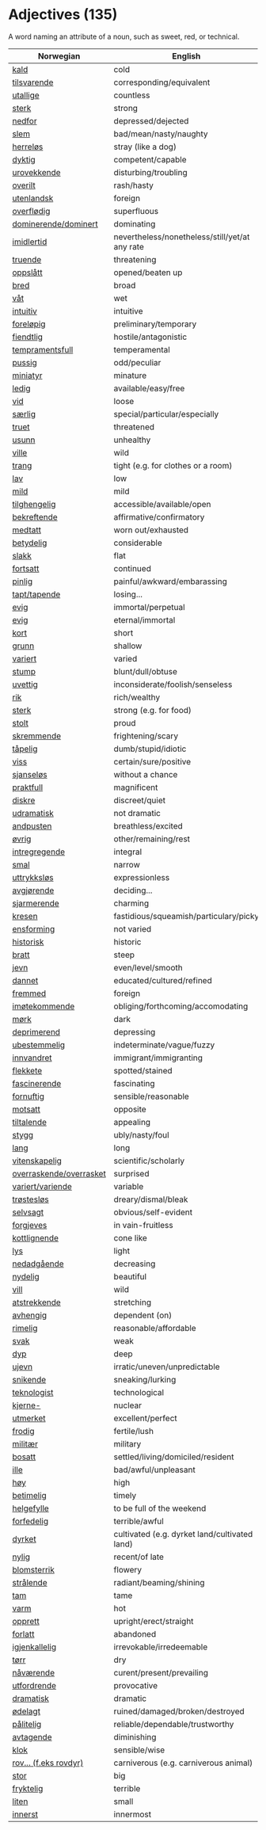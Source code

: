 # Adjectives (135)

A word naming an attribute of a noun, such as sweet, red, or technical.

| Norwegian | English |
| --- | --- |
| [kald](https://www.ordnett.no/search?language=no&phrase=kald) | cold |
| [tilsvarende](https://www.ordnett.no/search?language=no&phrase=tilsvarende) | corresponding/equivalent |
| [utallige](https://www.ordnett.no/search?language=no&phrase=utallige) | countless |
| [sterk](https://www.ordnett.no/search?language=no&phrase=sterk) | strong |
| [nedfor](https://www.ordnett.no/search?language=no&phrase=nedfor) | depressed/dejected |
| [slem](https://www.ordnett.no/search?language=no&phrase=slem) | bad/mean/nasty/naughty |
| [herreløs](https://www.ordnett.no/search?language=no&phrase=herreløs) | stray (like a dog) |
| [dyktig](https://www.ordnett.no/search?language=no&phrase=dyktig) | competent/capable |
| [urovekkende](https://www.ordnett.no/search?language=no&phrase=urovekkende) | disturbing/troubling |
| [overilt](https://www.ordnett.no/search?language=no&phrase=overilt) | rash/hasty |
| [utenlandsk](https://www.ordnett.no/search?language=no&phrase=utenlandsk) | foreign |
| [overflødig](https://www.ordnett.no/search?language=no&phrase=overflødig) | superfluous |
| [dominerende/dominert](https://www.ordnett.no/search?language=no&phrase=dominerende/dominert) | dominating |
| [imidlertid](https://www.ordnett.no/search?language=no&phrase=imidlertid) | nevertheless/nonetheless/still/yet/at any rate |
| [truende](https://www.ordnett.no/search?language=no&phrase=truende) | threatening |
| [oppslått](https://www.ordnett.no/search?language=no&phrase=oppslått) | opened/beaten up |
| [bred](https://www.ordnett.no/search?language=no&phrase=bred) | broad |
| [våt](https://www.ordnett.no/search?language=no&phrase=våt) | wet |
| [intuitiv](https://www.ordnett.no/search?language=no&phrase=intuitiv) | intuitive |
| [foreløpig](https://www.ordnett.no/search?language=no&phrase=foreløpig) | preliminary/temporary |
| [fiendtlig](https://www.ordnett.no/search?language=no&phrase=fiendtlig) | hostile/antagonistic |
| [tempramentsfull](https://www.ordnett.no/search?language=no&phrase=tempramentsfull) | temperamental |
| [pussig](https://www.ordnett.no/search?language=no&phrase=pussig) | odd/peculiar |
| [miniatyr](https://www.ordnett.no/search?language=no&phrase=miniatyr) | minature |
| [ledig](https://www.ordnett.no/search?language=no&phrase=ledig) | available/easy/free |
| [vid](https://www.ordnett.no/search?language=no&phrase=vid) | loose |
| [særlig](https://www.ordnett.no/search?language=no&phrase=særlig) | special/particular/especially |
| [truet](https://www.ordnett.no/search?language=no&phrase=truet) | threatened |
| [usunn](https://www.ordnett.no/search?language=no&phrase=usunn) | unhealthy |
| [ville](https://www.ordnett.no/search?language=no&phrase=ville) | wild |
| [trang](https://www.ordnett.no/search?language=no&phrase=trang) | tight (e.g. for clothes or a room) |
| [lav](https://www.ordnett.no/search?language=no&phrase=lav) | low |
| [mild](https://www.ordnett.no/search?language=no&phrase=mild) | mild |
| [tilghengelig](https://www.ordnett.no/search?language=no&phrase=tilghengelig) | accessible/available/open |
| [bekreftende](https://www.ordnett.no/search?language=no&phrase=bekreftende) | affirmative/confirmatory |
| [medtatt](https://www.ordnett.no/search?language=no&phrase=medtatt) | worn out/exhausted |
| [betydelig](https://www.ordnett.no/search?language=no&phrase=betydelig) | considerable |
| [slakk](https://www.ordnett.no/search?language=no&phrase=slakk) | flat |
| [fortsatt](https://www.ordnett.no/search?language=no&phrase=fortsatt) | continued |
| [pinlig](https://www.ordnett.no/search?language=no&phrase=pinlig) | painful/awkward/embarassing |
| [tapt/tapende](https://www.ordnett.no/search?language=no&phrase=tapt/tapende) | losing... |
| [evig](https://www.ordnett.no/search?language=no&phrase=evig) | immortal/perpetual |
| [evig](https://www.ordnett.no/search?language=no&phrase=evig) | eternal/immortal |
| [kort](https://www.ordnett.no/search?language=no&phrase=kort) | short |
| [grunn](https://www.ordnett.no/search?language=no&phrase=grunn) | shallow |
| [variert](https://www.ordnett.no/search?language=no&phrase=variert) | varied |
| [stump](https://www.ordnett.no/search?language=no&phrase=stump) | blunt/dull/obtuse |
| [uvettig](https://www.ordnett.no/search?language=no&phrase=uvettig) | inconsiderate/foolish/senseless |
| [rik](https://www.ordnett.no/search?language=no&phrase=rik) | rich/wealthy |
| [sterk](https://www.ordnett.no/search?language=no&phrase=sterk) | strong (e.g. for food) |
| [stolt](https://www.ordnett.no/search?language=no&phrase=stolt) | proud |
| [skremmende](https://www.ordnett.no/search?language=no&phrase=skremmende) | frightening/scary |
| [tåpelig](https://www.ordnett.no/search?language=no&phrase=tåpelig) | dumb/stupid/idiotic |
| [viss](https://www.ordnett.no/search?language=no&phrase=viss) | certain/sure/positive |
| [sjanseløs](https://www.ordnett.no/search?language=no&phrase=sjanseløs) | without a chance |
| [praktfull](https://www.ordnett.no/search?language=no&phrase=praktfull) | magnificent |
| [diskre](https://www.ordnett.no/search?language=no&phrase=diskre) | discreet/quiet |
| [udramatisk](https://www.ordnett.no/search?language=no&phrase=udramatisk) | not dramatic |
| [andpusten](https://www.ordnett.no/search?language=no&phrase=andpusten) | breathless/excited |
| [øvrig](https://www.ordnett.no/search?language=no&phrase=øvrig) | other/remaining/rest |
| [intregregende](https://www.ordnett.no/search?language=no&phrase=intregregende) | integral |
| [smal](https://www.ordnett.no/search?language=no&phrase=smal) | narrow |
| [uttrykksløs](https://www.ordnett.no/search?language=no&phrase=uttrykksløs) | expressionless |
| [avgjørende](https://www.ordnett.no/search?language=no&phrase=avgjørende) | deciding... |
| [sjarmerende](https://www.ordnett.no/search?language=no&phrase=sjarmerende) | charming |
| [kresen](https://www.ordnett.no/search?language=no&phrase=kresen) | fastidious/squeamish/particulary/picky |
| [ensforming](https://www.ordnett.no/search?language=no&phrase=ensforming) | not varied |
| [historisk](https://www.ordnett.no/search?language=no&phrase=historisk) | historic |
| [bratt](https://www.ordnett.no/search?language=no&phrase=bratt) | steep |
| [jevn](https://www.ordnett.no/search?language=no&phrase=jevn) | even/level/smooth |
| [dannet](https://www.ordnett.no/search?language=no&phrase=dannet) | educated/cultured/refined |
| [fremmed](https://www.ordnett.no/search?language=no&phrase=fremmed) | foreign |
| [imøtekommende](https://www.ordnett.no/search?language=no&phrase=imøtekommende) | obliging/forthcoming/accomodating |
| [mørk](https://www.ordnett.no/search?language=no&phrase=mørk) | dark |
| [deprimerend](https://www.ordnett.no/search?language=no&phrase=deprimerend) | depressing |
| [ubestemmelig](https://www.ordnett.no/search?language=no&phrase=ubestemmelig) | indeterminate/vague/fuzzy |
| [innvandret](https://www.ordnett.no/search?language=no&phrase=innvandret) | immigrant/immigranting |
| [flekkete](https://www.ordnett.no/search?language=no&phrase=flekkete) | spotted/stained |
| [fascinerende](https://www.ordnett.no/search?language=no&phrase=fascinerende) | fascinating |
| [fornuftig](https://www.ordnett.no/search?language=no&phrase=fornuftig) | sensible/reasonable |
| [motsatt](https://www.ordnett.no/search?language=no&phrase=motsatt) | opposite |
| [tiltalende](https://www.ordnett.no/search?language=no&phrase=tiltalende) | appealing |
| [stygg](https://www.ordnett.no/search?language=no&phrase=stygg) | ubly/nasty/foul |
| [lang](https://www.ordnett.no/search?language=no&phrase=lang) | long |
| [vitenskapelig](https://www.ordnett.no/search?language=no&phrase=vitenskapelig) | scientific/scholarly |
| [overraskende/overrasket](https://www.ordnett.no/search?language=no&phrase=overraskende/overrasket) | surprised |
| [variert/variende](https://www.ordnett.no/search?language=no&phrase=variert/variende) | variable |
| [trøstesløs](https://www.ordnett.no/search?language=no&phrase=trøstesløs) | dreary/dismal/bleak |
| [selvsagt](https://www.ordnett.no/search?language=no&phrase=selvsagt) | obvious/self-evident |
| [forgjeves](https://www.ordnett.no/search?language=no&phrase=forgjeves) | in vain-fruitless |
| [kottlignende](https://www.ordnett.no/search?language=no&phrase=kottlignende) | cone like |
| [lys](https://www.ordnett.no/search?language=no&phrase=lys) | light |
| [nedadgående](https://www.ordnett.no/search?language=no&phrase=nedadgående) | decreasing |
| [nydelig](https://www.ordnett.no/search?language=no&phrase=nydelig) | beautiful |
| [vill](https://www.ordnett.no/search?language=no&phrase=vill) | wild |
| [atstrekkende](https://www.ordnett.no/search?language=no&phrase=atstrekkende) | stretching |
| [avhengig](https://www.ordnett.no/search?language=no&phrase=avhengig) | dependent (on) |
| [rimelig](https://www.ordnett.no/search?language=no&phrase=rimelig) | reasonable/affordable |
| [svak](https://www.ordnett.no/search?language=no&phrase=svak) | weak |
| [dyp](https://www.ordnett.no/search?language=no&phrase=dyp) | deep |
| [ujevn](https://www.ordnett.no/search?language=no&phrase=ujevn) | irratic/uneven/unpredictable |
| [snikende](https://www.ordnett.no/search?language=no&phrase=snikende) | sneaking/lurking |
| [teknologist](https://www.ordnett.no/search?language=no&phrase=teknologist) | technological |
| [kjerne-](https://www.ordnett.no/search?language=no&phrase=kjerne-) | nuclear |
| [utmerket](https://www.ordnett.no/search?language=no&phrase=utmerket) | excellent/perfect |
| [frodig](https://www.ordnett.no/search?language=no&phrase=frodig) | fertile/lush |
| [militær](https://www.ordnett.no/search?language=no&phrase=militær) | military |
| [bosatt](https://www.ordnett.no/search?language=no&phrase=bosatt) | settled/living/domiciled/resident |
| [ille](https://www.ordnett.no/search?language=no&phrase=ille) | bad/awful/unpleasant |
| [høy](https://www.ordnett.no/search?language=no&phrase=høy) | high |
| [betimelig](https://www.ordnett.no/search?language=no&phrase=betimelig) | timely |
| [helgefylle](https://www.ordnett.no/search?language=no&phrase=helgefylle) | to be full of the weekend |
| [forfedelig](https://www.ordnett.no/search?language=no&phrase=forfedelig) | terrible/awful |
| [dyrket](https://www.ordnett.no/search?language=no&phrase=dyrket) | cultivated (e.g. dyrket land/cultivated land) |
| [nylig](https://www.ordnett.no/search?language=no&phrase=nylig) | recent/of late |
| [blomsterrik](https://www.ordnett.no/search?language=no&phrase=blomsterrik) | flowery |
| [strålende](https://www.ordnett.no/search?language=no&phrase=strålende) | radiant/beaming/shining |
| [tam](https://www.ordnett.no/search?language=no&phrase=tam) | tame |
| [varm](https://www.ordnett.no/search?language=no&phrase=varm) | hot |
| [opprett](https://www.ordnett.no/search?language=no&phrase=opprett) | upright/erect/straight |
| [forlatt](https://www.ordnett.no/search?language=no&phrase=forlatt) | abandoned |
| [igjenkallelig](https://www.ordnett.no/search?language=no&phrase=igjenkallelig) | irrevokable/irredeemable |
| [tørr](https://www.ordnett.no/search?language=no&phrase=tørr) | dry |
| [nåværende](https://www.ordnett.no/search?language=no&phrase=nåværende) | curent/present/prevailing |
| [utfordrende](https://www.ordnett.no/search?language=no&phrase=utfordrende) | provocative |
| [dramatisk](https://www.ordnett.no/search?language=no&phrase=dramatisk) | dramatic |
| [ødelagt](https://www.ordnett.no/search?language=no&phrase=ødelagt) | ruined/damaged/broken/destroyed |
| [pålitelig](https://www.ordnett.no/search?language=no&phrase=pålitelig) | reliable/dependable/trustworthy |
| [avtagende](https://www.ordnett.no/search?language=no&phrase=avtagende) | diminishing |
| [klok](https://www.ordnett.no/search?language=no&phrase=klok) | sensible/wise |
| [rov... (f.eks rovdyr)](https://www.ordnett.no/search?language=no&phrase=rov...%20(f.eks%20rovdyr)) | carniverous (e.g. carniverous animal) |
| [stor](https://www.ordnett.no/search?language=no&phrase=stor) | big |
| [fryktelig](https://www.ordnett.no/search?language=no&phrase=fryktelig) | terrible |
| [liten](https://www.ordnett.no/search?language=no&phrase=liten) | small |
| [innerst](https://www.ordnett.no/search?language=no&phrase=innerst) | innermost |

